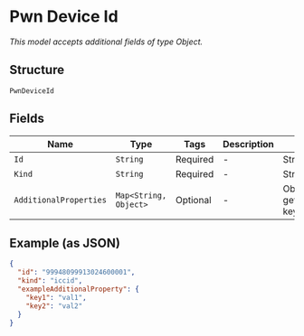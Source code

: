 
# Pwn Device Id

*This model accepts additional fields of type Object.*

## Structure

`PwnDeviceId`

## Fields

| Name | Type | Tags | Description | Getter | Setter |
|  --- | --- | --- | --- | --- | --- |
| `Id` | `String` | Required | - | String getId() | setId(String id) |
| `Kind` | `String` | Required | - | String getKind() | setKind(String kind) |
| `AdditionalProperties` | `Map<String, Object>` | Optional | - | Object getAdditionalProperty(String key) | additionalProperty(String key, Object value) |

## Example (as JSON)

```json
{
  "id": "99948099913024600001",
  "kind": "iccid",
  "exampleAdditionalProperty": {
    "key1": "val1",
    "key2": "val2"
  }
}
```

